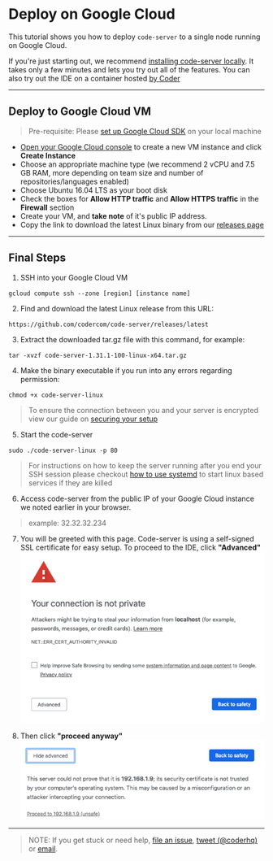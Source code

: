 # Deploy on Google Cloud

This tutorial shows you how to deploy `code-server` to a single node running on Google Cloud.

If you're just starting out, we recommend [installing code-server locally](../../self-hosted/index.md). It takes only a few minutes and lets you try out all of the features. You can also try out the IDE on a container hosted [by Coder](http://coder.com/signup)

---

## Deploy to Google Cloud VM
> Pre-requisite: Please [set up Google Cloud SDK](https://cloud.google.com/sdk/docs/) on your local machine

- [Open your Google Cloud console](https://console.cloud.google.com/compute/instances) to create a new VM instance and click **Create Instance**
- Choose an appropriate machine type (we recommend 2 vCPU and 7.5 GB RAM, more depending on team size and number of repositories/languages enabled)
- Choose Ubuntu 16.04 LTS as your boot disk
- Check the boxes for **Allow HTTP traffic** and **Allow HTTPS traffic** in the **Firewall** section
- Create your VM, and **take note** of it's public IP address.
- Copy the link to download the latest Linux binary from our [releases page](https://github.com/codercom/code-server/releases)

---

## Final Steps

1. SSH into your Google Cloud VM
```
gcloud compute ssh --zone [region] [instance name]
```

2. Find and download the latest Linux release from this URL:
```
https://github.com/codercom/code-server/releases/latest
```

3. Extract the downloaded tar.gz file with this command, for example:
```
tar -xvzf code-server-1.31.1-100-linux-x64.tar.gz
```

4. Make the binary executable if you run into any errors regarding permission:
```
chmod +x code-server-linux
```

> To ensure the connection between you and your server is encrypted view our guide on [securing your setup](../security/ssl.md)

5. Start the code-server
```
sudo ./code-server-linux -p 80
```

> For instructions on how to keep the server running after you end your SSH session please checkout [how to use systemd](https://www.linode.com/docs/quick-answers/linux/start-service-at-boot/) to start linux based services if they are killed

6. Access code-server from the public IP of your Google Cloud instance we noted earlier in your browser. 
> example: 32.32.32.234

7. You will be greeted with this page. Code-server is using a self-signed SSL certificate for easy setup. To proceed to the IDE, click **"Advanced"**<img src ="../../assets/chrome_warning.png">

8. Then click **"proceed anyway"**<img src="../../assets/chrome_confirm.png">

---

> NOTE: If you get stuck or need help, [file an issue](https://github.com/codercom/code-server/issues/new?&title=Improve+self-hosted+quickstart+guide), [tweet (@coderhq)](https://twitter.com/coderhq) or [email](mailto:support@coder.com?subject=Self-hosted%20quickstart%20guide).